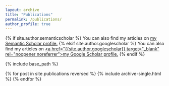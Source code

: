 ```yaml
---
layout: archive
title: "Publications"
permalink: /publications/
author_profile: true
---
```


{% if site.author.semanticscholar %}
  You can also find my articles on <u><a href="{{site.author.semanticscholar}}" target="_blank" rel="noopener noreferrer">my Semantic Scholar profile</a>.</u>
{% elsif site.author.googlescholar %}
  You can also find my articles on <u><a href="{{site.author.googlescholar}} target="_blank" rel="noopener noreferrer">my Google Scholar profile</a>.</u>
{% endif %}

{% include base_path %}

{% for post in site.publications reversed %}
  {% include archive-single.html %}
{% endfor %}
